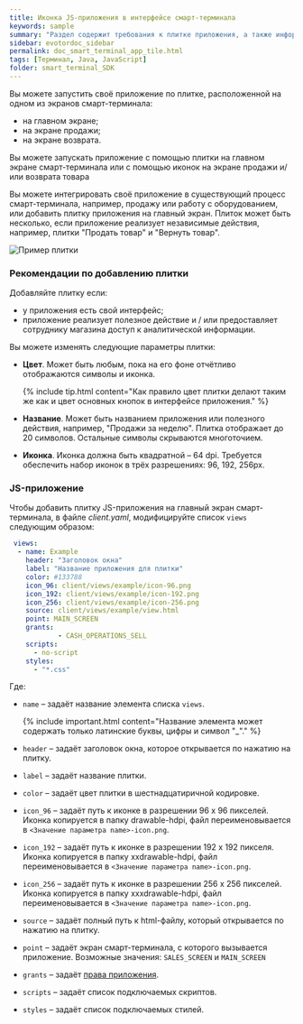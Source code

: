 ```yaml
---
title: Иконка JS-приложения в интерфейсе смарт-терминала
keywords: sample
summary: "Раздел содержит требования к плитке приложения, а также информацию о том как добавить плитку в интерфейс смарт-терминала."
sidebar: evotordoc_sidebar
permalink: doc_smart_terminal_app_tile.html
tags: [Терминал, Java, JavaScript]
folder: smart_terminal_SDK
---
```


Вы можете запустить своё приложение по плитке, расположенной на одном из экранов смарт-терминала:

* на главном экране;
* на экране продажи;
* на экране возврата.

Вы можете запускать приложение с помощью плитки на главном экране смарт-терминала или с помощью иконок на экране продажи и/или возврата товара

Вы можете интегрировать своё приложение в существующий процесс смарт-терминала, например, продажу или работу с оборудованием, или добавить плитку приложения на главный экран. Плиток может быть несколько, если приложение реализует независимые действия, например, плитки "Продать товар" и "Вернуть товар".

![Пример плитки](images\Tile_example.png)

### Рекомендации по добавлению плитки

Добавляйте плитку если:

* у приложения есть свой интерфейс;
* приложение реализует полезное действие и / или предоставляет сотруднику магазина доступ к аналитической информации.

Вы можете изменять следующие параметры плитки:

* **Цвет**. Может быть любым, пока на его фоне отчётливо отображаются символы и иконка.

  {% include tip.html content="Как правило цвет плитки делают таким же как и цвет основных кнопок в интерфейсе приложения." %}

* **Название**. Может быть названием приложения или полезного действия, например, "Продажи за неделю". Плитка отображает до 20 символов. Остальные символы скрываются многоточием.

* **Иконка**. Иконка должна быть квадратной – 64 dpi. Требуется обеспечить набор иконок в трёх разрешениях: 96, 192, 256px.

<!-- ### Java-приложение

Чтобы добавить плитку java-приложения на главный экран смарт-терминала, в манифесте приложения, измените соответствующий элемент `<Activity>` следующим образом:

```xml
<activity
    android:name=".someActivity"
    android:icon="@drawable/icon"
    android:label="Example tile"
    >
    <meta-data
        android:name="ru.evotor.launcher.BACKGROUND_COLOR"
        android:value="#133788" />
    <intent-filter>
        <action android:name="android.intent.action.MAIN" />
        <category android:name="android.intent.category.EVOTOR" />
    </intent-filter>
</activity>
```

Где:

* Атрибут `android:name` задаёт название соответствующего элемента `Activity`.
* Атрибут `android:icon` задаёт иконку, которая отображается на плитке.
* Атрибут `android:label` название плитки.
* Необязательный тег `<meta-data>`, содержит атрибуты:
    * `android:name` – имя параметра, который задаёт цвет иконки.
    *  `android:value` – значение параметра, который задаёт цвет иконки в шестнадцатиричной кодировке.
* Интент фильтр содержит соответствующие элементы action (`android:name="android.intent.action.MAIN"`) и category (`android:name="android.intent.category.EVOTOR"`).

Вы также можете добавить иконку приложения на экран продажи, например, для [начисления скидок](./doc_discounts.html). Для этого создайте соответствующую службу:

```xml
<service
  android:name=".InventoryAPI.ExampleService"
  android:enabled="true"
  android:exported="true"
  android:icon="@mipmap/pirate"
  android:label="DiscByButton">
  <meta-data
  android:name="ru.evotor.sales_screen.BACKGROUND_COLOR"
  android:value="#cc0000" />
    <intent-filter android:priority="20">
      <category android:name="android.intent.category.DEFAULT" />
      <action android:name="evo.v2.receipt.sell.receiptDiscount" />
    </intent-filter>
</service>
``` -->


### JS-приложение

Чтобы добавить плитку JS-приложения на главный экран смарт-терминала, в файле *client.yaml*, модифицируйте список `views` следующим образом:

```yaml
 views:
  - name: Example
    header: "Заголовок окна"
    label: "Название приложения для плитки"
    color: #133788
    icon_96: client/views/example/icon-96.png
    icon_192: client/views/example/icon-192.png
    icon_256: client/views/example/icon-256.png
    source: client/views/example/view.html
    point: MAIN_SCREEN
    grants:
            - CASH_OPERATIONS_SELL
    scripts:
      - no-script
    styles:
      - "*.css"
```

Где:

* `name` – задаёт название элемента списка `views`.

  {% include important.html content="Название элемента может содержать только латинские буквы, цифры и символ \"_\"." %}

* `header` – задаёт заголовок окна, которое открывается по нажатию на плитку.
* `label` – задаёт название плитки.
* `color` – задаёт цвет плитки в шестнадцатиричной кодировке.
* `icon_96` – задаёт путь к иконке в разрешении 96 х 96 пикселей. Иконка копируется в папку drawable-hdpi, файл переименовывается в `<Значение параметра name>-icon.png`.
* `icon_192` – задаёт путь к иконке в разрешении 192 х 192 пикселя. Иконка копируется в папку xxdrawable-hdpi, файл переименовывается в `<Значение параметра name>-icon.png`.
* `icon_256` – задаёт путь к иконке в разрешении 256 х 256 пикселей. Иконка копируется в папку xxxdrawable-hdpi, файл переименовывается в `<Значение параметра name>-icon.png`.
* `source` – задаёт полный путь к html-файлу, который открывается по нажатию на плитку.
* `point` – задаёт экран смарт-терминала, с которого вызывается приложение. Возможные значения: `SALES_SCREEN` и `MAIN_SCREEN`
* `grants` – задаёт [права приложения](doc_smart_terminal_app_grants.html).
* `scripts` – задаёт список подключаемых скриптов.
* `styles` – задаёт список подключаемых стилей.
